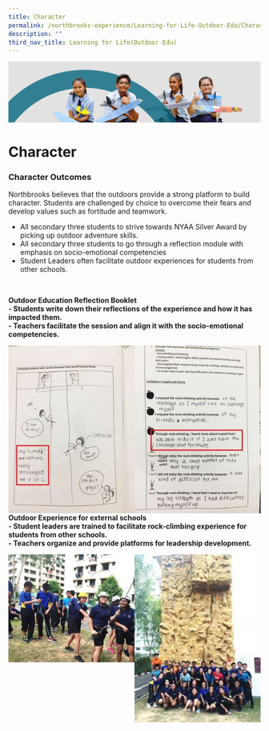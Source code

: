 ```yaml
---
title: Character
permalink: /northbrooks-experience/Learning-for-Life-Outdoor-Edu/Character/
description: ""
third_nav_title: Learning for Life(Outdoor Edu)
---
```

![](/images/northbrooks%20experience.jpg)

Character
=========


### Character Outcomes

Northbrooks believes that the outdoors provide a strong platform to build character. Students are challenged by choice to overcome their fears and develop values such as fortitude and teamwork.

*   All secondary three students to strive towards NYAA Silver Award by picking up outdoor adventure skills.
*   All secondary three students to go through a reflection module with emphasis on socio-emotional competencies
*   Student Leaders often facilitate outdoor experiences for students from other schools.

 

<b>Outdoor Education Reflection Booklet</b>  
<b>\- Students write down their reflections of the experience and how it has impacted them.</b> <br>
<b>\- Teachers facilitate the session and align it with the socio-emotional competencies.</b>


<img src="/images/Cha1.jpg" style="width:50%;float:left">

<img src="/images/Cha2.jpg" style="width:50%;float:left">



<b>Outdoor Experience for external schools</b>  
<b>\- Student leaders are trained to facilitate rock-climbing experience for students from other schools.</b>  
<b>\- Teachers organize and provide platforms for leadership development.</b>

<img src="/images/Cha3.jpg" style="width:50%;float:left">

<img src="/images/Cha44.jpg" style="width:50%;float:left">